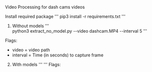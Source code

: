 Video Processing for dash cams videos

Install required package
''' 
pip3 install -r requirements.txt 
'''

1. Without models
'''  
python3 extract_no_model.py --video dashcam.MP4 --interval 5 
''' 

Flags:
- video     = video path
- interval  = Time (in seconds) to capture frame

2. With models
''' '''
Flags:
